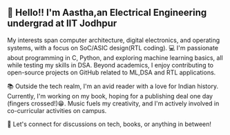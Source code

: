 ## 👋 Hello!! I'm Aastha,an Electrical Engineering undergrad at IIT Jodhpur

 My interests span computer architecture, digital electronics, and operating systems, with a focus on SoC/ASIC design(RTL coding).
 💻 I'm passionate about programming in C, Python, and exploring machine learning basics, all while testing my skills in DSA. Beyond academics, I enjoy contributing to open-source projects on GitHub related to ML,DSA and RTL applications.

📚 Outside the tech realm, I'm an avid reader with a love for Indian history. Currently, I'm working on my book, hoping for a publishing deal one day (fingers crossed!)😁. Music fuels my creativity, and I'm actively involved in co-curricular activities on campus.

🚀 Let's connect for discussions on tech, books, or anything in between!
